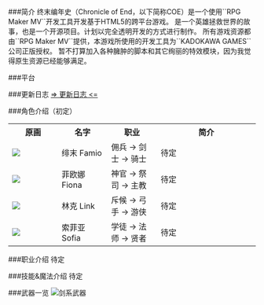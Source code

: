 <link rel="stylesheet" type="text/css" href="http://apps.bdimg.com/libs/fontawesome/4.4.0/css/font-awesome.min.css">
###简介
终末编年史（Chronicle of End，以下简称COE）是一个使用``RPG Maker MV``开发工具开发基于HTML5的跨平台游戏。
是一个英雄拯救世界的故事，也是一个开源项目。计划以完全透明开发的方式进行制作。
所有游戏资源都由``RPG Maker MV``提供，本游戏所使用的开发工具为``KADOKAWA GAMES``公司正版授权。
暂不打算加入各种臃肿的脚本和其它绚丽的特效模块，因为我觉得原生资源已经能够满足。

###平台
<i class="fa fa-windows fa-3x" style="color:red;"></i>      <i class="fa fa-android fa-3x"></i>      <i class="fa fa-apple fa-3x"></i>        <i class="fa fa-chrome fa-3x"></i>

###更新日志
[=> 更新日志 <=](https://git.oschina.net/famio/Chronicle_of_End/blob/master/Changelogs.md)

###角色介绍（初定）
<table width="100%">
<tr>
<th width="20%">原画</th>
<th width="20%">名字</th>
<th width="20%">职业</th>
<th>简介</th>
</tr>
<tr>
<td><img src="http://git.oschina.net/uploads/images/2017/0317/172106_989abb5b_463895.png" /></td>
<td>绯末 Famio</td>
<td>佣兵 -> 剑士 -> 骑士</td>
<td>待定</td>
</tr>
<tr>
<td><img src="http://git.oschina.net/uploads/images/2017/0317/172112_6ea9c817_463895.png" /></td>
<td>菲欧娜 Fiona</td>
<td>神官 -> 祭司 -> 主教</td>
<td>待定</td>
</tr>
<tr>
<td><img src="http://git.oschina.net/uploads/images/2017/0317/172120_9e62be34_463895.png" /></td>
<td>林克 Link</td>
<td>斥候 -> 弓手 -> 游侠</td>
<td>待定</td>
</tr>
<tr>
<td><img src="http://git.oschina.net/uploads/images/2017/0317/172127_b1d5c8a6_463895.png" /></td>
<td>索菲亚 Sofia</td>
<td>学徒 -> 法师 -> 贤者</td>
<td>待定</td>
</tr>
</table>

###职业介绍
待定

###技能&魔法介绍
待定

###武器一览
![剑系武器](http://git.oschina.net/uploads/images/2017/0320/215814_c5cc4658_463895.png "剑系武器")